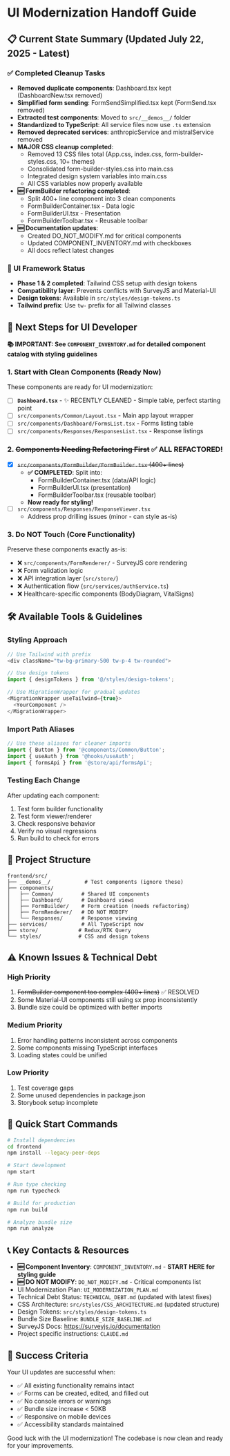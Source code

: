 # UI Modernization Handoff Guide

## 📋 Current State Summary (Updated July 22, 2025 - Latest)

### ✅ Completed Cleanup Tasks
- **Removed duplicate components**: Dashboard.tsx kept (DashboardNew.tsx removed)
- **Simplified form sending**: FormSendSimplified.tsx kept (FormSend.tsx removed)
- **Extracted test components**: Moved to `src/__demos__/` folder
- **Standardized to TypeScript**: All service files now use `.ts` extension
- **Removed deprecated services**: anthropicService and mistralService removed
- **MAJOR CSS cleanup completed**:
  - Removed 13 CSS files total (App.css, index.css, form-builder-styles.css, 10+ themes)
  - Consolidated form-builder-styles.css into main.css
  - Integrated design system variables into main.css
  - All CSS variables now properly available
- **🆕 FormBuilder refactoring completed**:
  - Split 400+ line component into 3 clean components
  - FormBuilderContainer.tsx - Data logic
  - FormBuilderUI.tsx - Presentation
  - FormBuilderToolbar.tsx - Reusable toolbar
- **🆕 Documentation updates**:
  - Created DO_NOT_MODIFY.md for critical components
  - Updated COMPONENT_INVENTORY.md with checkboxes
  - All docs reflect latest changes

### 🎨 UI Framework Status
- **Phase 1 & 2 completed**: Tailwind CSS setup with design tokens
- **Compatibility layer**: Prevents conflicts with SurveyJS and Material-UI
- **Design tokens**: Available in `src/styles/design-tokens.ts`
- **Tailwind prefix**: Use `tw-` prefix for all Tailwind classes

## 🚀 Next Steps for UI Developer

**📚 IMPORTANT: See `COMPONENT_INVENTORY.md` for detailed component catalog with styling guidelines**

### 1. Start with Clean Components (Ready Now)
These components are ready for UI modernization:
- [ ] **`Dashboard.tsx`** - ✨ RECENTLY CLEANED - Simple table, perfect starting point
- [ ] `src/components/Common/Layout.tsx` - Main app layout wrapper
- [ ] `src/components/Dashboard/FormsList.tsx` - Forms listing table
- [ ] `src/components/Responses/ResponsesList.tsx` - Response listings

### 2. ~~Components Needing Refactoring First~~ ✅ ALL REFACTORED!
- [x] ~~`src/components/FormBuilder/FormBuilder.tsx` (400+ lines)~~
  - **✅ COMPLETED**: Split into:
    - FormBuilderContainer.tsx (data/API logic)
    - FormBuilderUI.tsx (presentation)
    - FormBuilderToolbar.tsx (reusable toolbar)
  - **Now ready for styling!**
- [ ] `src/components/Responses/ResponseViewer.tsx`
  - Address prop drilling issues (minor - can style as-is)

### 3. Do NOT Touch (Core Functionality)
Preserve these components exactly as-is:
- ❌ `src/components/FormRenderer/` - SurveyJS core rendering
- ❌ Form validation logic
- ❌ API integration layer (`src/store/`)
- ❌ Authentication flow (`src/services/authService.ts`)
- ❌ Healthcare-specific components (BodyDiagram, VitalSigns)

## 🛠️ Available Tools & Guidelines

### Styling Approach
```typescript
// Use Tailwind with prefix
<div className="tw-bg-primary-500 tw-p-4 tw-rounded">

// Use design tokens
import { designTokens } from '@/styles/design-tokens';

// Use MigrationWrapper for gradual updates
<MigrationWrapper useTailwind={true}>
  <YourComponent />
</MigrationWrapper>
```

### Import Path Aliases
```typescript
// Use these aliases for cleaner imports
import { Button } from '@components/Common/Button';
import { useAuth } from '@hooks/useAuth';
import { formsApi } from '@store/api/formsApi';
```

### Testing Each Change
After updating each component:
1. Test form builder functionality
2. Test form viewer/renderer
3. Check responsive behavior
4. Verify no visual regressions
5. Run build to check for errors

## 📁 Project Structure

```
frontend/src/
├── __demos__/           # Test components (ignore these)
├── components/
│   ├── Common/         # Shared UI components
│   ├── Dashboard/      # Dashboard views
│   ├── FormBuilder/    # Form creation (needs refactoring)
│   ├── FormRenderer/   # DO NOT MODIFY
│   └── Responses/      # Response viewing
├── services/           # All TypeScript now
├── store/             # Redux/RTK Query
└── styles/            # CSS and design tokens
```

## ⚠️ Known Issues & Technical Debt

### High Priority
1. ~~FormBuilder component too complex (400+ lines)~~ ✅ RESOLVED
2. Some Material-UI components still using sx prop inconsistently
3. Bundle size could be optimized with better imports

### Medium Priority  
1. Error handling patterns inconsistent across components
2. Some components missing TypeScript interfaces
3. Loading states could be unified

### Low Priority
1. Test coverage gaps
2. Some unused dependencies in package.json
3. Storybook setup incomplete

## 🏁 Quick Start Commands

```bash
# Install dependencies
cd frontend
npm install --legacy-peer-deps

# Start development
npm start

# Run type checking
npm run typecheck

# Build for production
npm run build

# Analyze bundle size
npm run analyze
```

## 📞 Key Contacts & Resources

- **🆕 Component Inventory**: `COMPONENT_INVENTORY.md` - **START HERE for styling guide**
- **🆕 DO NOT MODIFY**: `DO_NOT_MODIFY.md` - Critical components list
- UI Modernization Plan: `UI_MODERNIZATION_PLAN.md`
- Technical Debt Status: `TECHNICAL_DEBT.md` (updated with latest fixes)
- CSS Architecture: `src/styles/CSS_ARCHITECTURE.md` (updated structure)
- Design Tokens: `src/styles/design-tokens.ts`
- Bundle Size Baseline: `BUNDLE_SIZE_BASELINE.md`
- SurveyJS Docs: https://surveyjs.io/documentation
- Project specific instructions: `CLAUDE.md`

## 🎯 Success Criteria

Your UI updates are successful when:
- ✅ All existing functionality remains intact
- ✅ Forms can be created, edited, and filled out
- ✅ No console errors or warnings
- ✅ Bundle size increase < 50KB
- ✅ Responsive on mobile devices
- ✅ Accessibility standards maintained

Good luck with the UI modernization! The codebase is now clean and ready for your improvements.